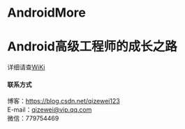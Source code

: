 # AndroidMore
# Android高级工程师的成长之路

详细请查[WiKi](https://github.com/QzwJuHao/AndroidMore/wiki)
<br/>

#### 联系方式
博客：https://blog.csdn.net/qizewei123<br/>
E-mail：qizewei@vip.qq.com<br/>
微信：779754469
